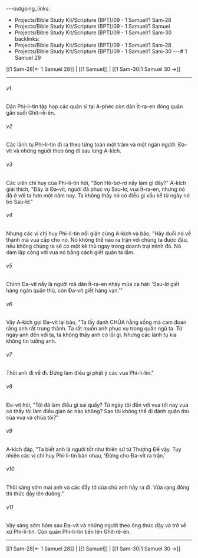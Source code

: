 ---outgoing_links:
  - Projects/Bible Study Kit/Scripture (BPT)/09 - 1 Samuel/1 Sam-28
  - Projects/Bible Study Kit/Scripture (BPT)/09 - 1 Samuel/1 Samuel
  - Projects/Bible Study Kit/Scripture (BPT)/09 - 1 Samuel/1 Sam-30
backlinks:
  - Projects/Bible Study Kit/Scripture (BPT)/09 - 1 Samuel/1 Sam-28
  - Projects/Bible Study Kit/Scripture (BPT)/09 - 1 Samuel/1 Sam-30
---# 1 Samuel 29

[[1 Sam-28|← 1 Samuel 28]] | [[1 Samuel]] | [[1 Sam-30|1 Samuel 30 →]]
***



###### v1 
Dân Phi-li-tin tập họp các quân sĩ tại A-phéc còn dân Ít-ra-en đóng quân gần suối Ghít-rê-ên. 

###### v2 
Các lãnh tụ Phi-li-tin đi ra theo từng toán một trăm và một ngàn người. Đa-vít và những người theo ông đi sau lưng A-kích. 

###### v3 
Các viên chỉ huy của Phi-li-tin hỏi, "Bọn Hê-bơ-rơ nầy làm gì đây?" A-kích giải thích, "Đây là Đa-vít, người đã phục vụ Sau-lơ, vua Ít-ra-en, nhưng nó đã ở với ta hơn một năm nay. Ta không thấy nó có điều gì xấu kể từ ngày nó bỏ Sau-lơ." 

###### v4 
Nhưng các vị chỉ huy Phi-li-tin nổi giận cùng A-kích và bảo, "Hãy đuổi nó về thành mà vua cấp cho nó. Nó không thể nào ra trận với chúng ta được đâu, nếu không chúng ta sẽ có một kẻ thù ngay trong doanh trại mình đó. Nó dám lập công với vua nó bằng cách giết quân ta lắm. 

###### v5 
Chính Đa-vít nầy là người mà dân Ít-ra-en nhảy múa ca hát: 'Sau-lơ giết hàng ngàn quân thù, còn Đa-vít giết hàng vạn.'" 

###### v6 
Vậy A-kích gọi Đa-vít lại bảo, "Ta lấy danh CHÚA hằng sống mà cam đoan rằng anh rất trung thành. Ta rất muốn anh phục vụ trong quân ngũ ta. Từ ngày anh đến với ta, ta không thấy anh có lỗi gì. Nhưng các lãnh tụ kia không tin tưởng anh. 

###### v7 
Thôi anh đi về đi. Đừng làm điều gì phật ý các vua Phi-li-tin." 

###### v8 
Đa-vít hỏi, "Tôi đã làm điều gì sai quấy? Từ ngày tôi đến với vua tới nay vua có thấy tôi làm điều gian ác nào không? Sao tôi không thể đi đánh quân thù của vua và chúa tôi?" 

###### v9 
A-kích đáp, "Ta biết anh là người tốt như thiên sứ từ Thượng Đế vậy. Tuy nhiên các vị chỉ huy Phi-li-tin bàn nhau, 'Đừng cho Đa-vít ra trận.' 

###### v10 
Thôi sáng sớm mai anh và các đầy tớ của chủ anh hãy ra đi. Vừa rạng đông thì thức dậy lên đường." 

###### v11 
Vậy sáng sớm hôm sau Đa-vít và những người theo ông thức dậy và trở về xứ Phi-li-tin. Còn quân Phi-li-tin tiến lên Ghít-rê-ên.

***
[[1 Sam-28|← 1 Samuel 28]] | [[1 Samuel]] | [[1 Sam-30|1 Samuel 30 →]]
